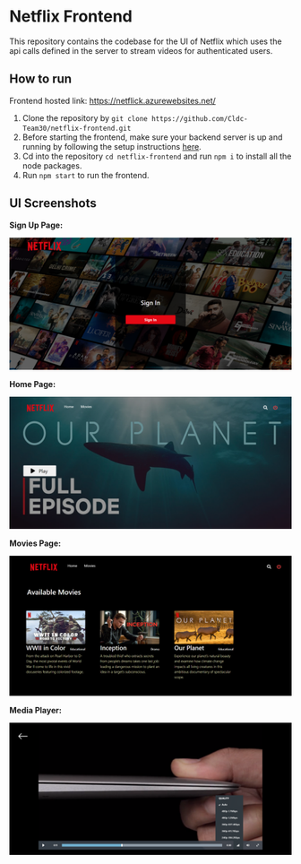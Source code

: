 # Netflix Frontend

This repository contains the codebase for the UI of Netflix which uses the api calls defined in the server to stream videos for authenticated users.

## How to run

Frontend hosted link: https://netflick.azurewebsites.net/

1. Clone the repository by `git clone https://github.com/Cldc-Team30/netflix-frontend.git`
2. Before starting the frontend, make sure your backend server is up and running by following the setup instructions [here](https://github.com/Cldc-Team30/netflix-server).
3. Cd into the repository `cd netflix-frontend` and run `npm i` to install all the node packages.
4. Run `npm start` to run the frontend.

## UI Screenshots

**Sign Up Page:**

![1670939863212](image/README/1670939863212.png)

**Home Page:**

![1670940099790](image/README/1670940099790.png)

**Movies Page:**

![1670940124510](image/README/1670940124510.png)

**Media Player:**

![1670940767676](image/README/1670940767676.png)
